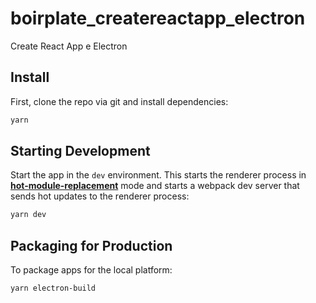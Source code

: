 # boirplate_createreactapp_electron
Create React App e Electron 

</div>

## Install


First, clone the repo via git and install dependencies:

```bash
yarn
```

## Starting Development

Start the app in the `dev` environment. This starts the renderer process in [**hot-module-replacement**](https://webpack.js.org/guides/hmr-react/) mode and starts a webpack dev server that sends hot updates to the renderer process:

```bash
yarn dev
```

## Packaging for Production

To package apps for the local platform:

```bash
yarn electron-build
```
